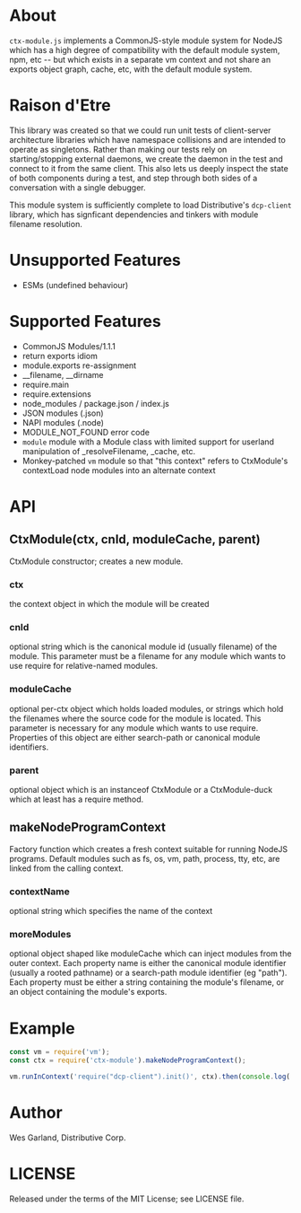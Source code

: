 # About
`ctx-module.js` implements a CommonJS-style module system for NodeJS which has a high degree of 
compatibility with the default module system, npm, etc -- but which exists in a separate vm context and
not share an exports object graph, cache, etc, with the default module system.

# Raison d'Etre
This library was created so that we could run unit tests of client-server architecture libraries which
have namespace collisions and are intended to operate as singletons. Rather than making our tests rely
on starting/stopping external daemons, we create the daemon in the test and connect to it from the same
client.  This also lets us deeply inspect the state of both components during a test, and step through
both sides of a conversation with a single debugger.

This module system is sufficiently complete to load Distributive's `dcp-client` library, which has
signficant dependencies and tinkers with module filename resolution.

# Unsupported Features
- ESMs (undefined behaviour)

# Supported Features
- CommonJS Modules/1.1.1
- return exports idiom
- module.exports re-assignment
- __filename, __dirname
- require.main
- require.extensions
- node_modules / package.json / index.js
- JSON modules (.json)
- NAPI modules (.node)
- MODULE_NOT_FOUND error code
- `module` module with a Module class with limited support for userland manipulation of
  _resolveFilename, _cache, etc.
- Monkey-patched `vm` module so that "this context" refers to CtxModule's contextLoad node modules into an alternate context

# API
## CtxModule(ctx, cnId, moduleCache, parent)
CtxModule constructor; creates a new module.

### ctx
the context object in which the module will be created

### cnId
optional string which is the canonical module id (usually filename) of the module. This parameter must
be a filename for any module which wants to use require for relative-named modules.

### moduleCache
optional per-ctx object which holds loaded modules, or strings which hold the filenames where the source code
for the module is located. This parameter is necessary for any module which wants to use require.
Properties of this object are either search-path or canonical module identifiers.

### parent
optional object which is an instanceof CtxModule or a CtxModule-duck which at least has a require method.

## makeNodeProgramContext
Factory function which creates a fresh context suitable for running NodeJS programs. Default
modules such as fs, os, vm, path, process, tty, etc, are linked from the calling context.

### contextName
optional string which specifies the name of the context

### moreModules
optional object shaped like moduleCache which can inject modules from the outer context. Each property
name is either the canonical module identifier (usually a rooted pathname) or a search-path module
identifier (eg "path"). Each property must be either a string containing the module's filename, or an
object containing the module's exports.

# Example
```javascript
const vm = require('vm');
const ctx = require('ctx-module').makeNodeProgramContext();

vm.runInContext('require("dcp-client").init()', ctx).then(console.log('initialized dcp-client'));
```

# Author
Wes Garland, Distributive Corp.

# LICENSE
Released under the terms of the MIT License; see LICENSE file.
